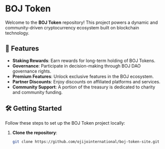 # BOJ Token

Welcome to the **BOJ Token** repository! This project powers a dynamic and community-driven cryptocurrency ecosystem built on blockchain technology.

## 🚀 Features
- **Staking Rewards**: Earn rewards for long-term holding of BOJ Tokens.
- **Governance**: Participate in decision-making through BOJ DAO governance rights.
- **Premium Features**: Unlock exclusive features in the BOJ ecosystem.
- **Partner Discounts**: Enjoy discounts on affiliated platforms and services.
- **Community Support**: A portion of the treasury is dedicated to charity and community funding.

## 🛠️ Getting Started
Follow these steps to set up the BOJ Token project locally:

1. **Clone the repository**:
   ```bash
   git clone https://github.com/ojijointernational/boj-token-site.git

